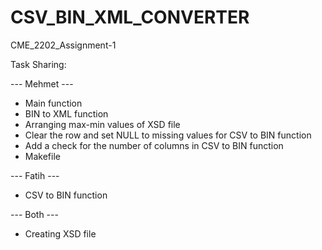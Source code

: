 # CSV_BIN_XML_CONVERTER
CME_2202_Assignment-1

Task Sharing:

--- Mehmet ---
* Main function
* BIN to XML function
* Arranging max-min values of XSD file
* Clear the row and set NULL to missing values for CSV to BIN function
* Add a check for the number of columns in CSV to BIN function
* Makefile

--- Fatih ---
* CSV to BIN function

--- Both ---
* Creating XSD file